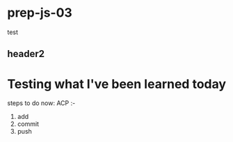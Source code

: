 # prep-js-03
test
## header2

# Testing what I've been learned today
steps to do now:
ACP :-
1. add
2. commit
3. push